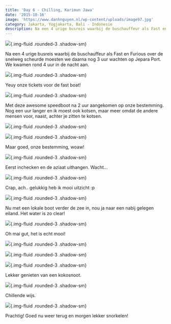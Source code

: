 ```yaml
---
title: 'Day 6 - Chilling, Karimun Jawa'
date: '2015-10-16'
image: 'https://www.danhnguyen.nl/wp-content/uploads/image97.jpg'
category: Jakarta, Yogjakarta, Bali - Indonesie
description: Na een 4 urige busreis waarbij de buschauffeur als Fast en Furious over de snelweg scheurde moesten we daarna nog 3...
---
```


![](https://www.danhnguyen.nl/wp-content/uploads/image89-1024x576.jpg){.img-fluid .rounded-3 .shadow-sm}

Na een 4 urige busreis waarbij de buschauffeur als Fast en Furious over de snelweg scheurde moesten we daarna nog 3 uur wachten op Jepara Port. We kwamen rond 4 uur in de nacht aan.

![](https://www.danhnguyen.nl/wp-content/uploads/image90-1024x576.jpg){.img-fluid .rounded-3 .shadow-sm}

Yeuy onze tickets voor de fast boat!

![](https://www.danhnguyen.nl/wp-content/uploads/image92-1024x576.jpg){.img-fluid .rounded-3 .shadow-sm}

Met deze awesome speedboot na 2 uur aangekomen op onze bestemming. Nog een uur langer en ik moest ook kotsen, maar meer omdat de andere mensen voor, naast, achter je zitten te kotsen.

![](https://www.danhnguyen.nl/wp-content/uploads/image91-1024x576.jpg){.img-fluid .rounded-3 .shadow-sm}

![](https://www.danhnguyen.nl/wp-content/uploads/image93-1024x576.jpg){.img-fluid .rounded-3 .shadow-sm}

Maar goed, onze bestemming, woaw!

![](https://www.danhnguyen.nl/wp-content/uploads/image100-1024x576.jpg){.img-fluid .rounded-3 .shadow-sm}

Eerst inchecken en de aziaat uithangen. Wacht...

![](https://www.danhnguyen.nl/wp-content/uploads/image94-1024x576.jpg){.img-fluid .rounded-3 .shadow-sm}

Crap, ach.. gelukkig heb ik mooi uitzicht :p

![](https://www.danhnguyen.nl/wp-content/uploads/image95-1024x576.jpg){.img-fluid .rounded-3 .shadow-sm}

Nu met een lokale boot verder de zee in, nou ja naar een nabij gelegen eiland.
Het water is zo clear!

![](https://www.danhnguyen.nl/wp-content/uploads/image96-1024x576.jpg){.img-fluid .rounded-3 .shadow-sm}

Oh mai gut, het is echt mooi!

![](https://www.danhnguyen.nl/wp-content/uploads/image97-1024x576.jpg){.img-fluid .rounded-3 .shadow-sm}

![](https://www.danhnguyen.nl/wp-content/uploads/image98-1024x576.jpg){.img-fluid .rounded-3 .shadow-sm}

![](https://www.danhnguyen.nl/wp-content/uploads/image99-1024x576.jpg){.img-fluid .rounded-3 .shadow-sm}

Lekker genieten van een kokosnoot.

![](https://www.danhnguyen.nl/wp-content/uploads/image102-1024x576.jpg){.img-fluid .rounded-3 .shadow-sm}

Chillende wijs.

![](https://www.danhnguyen.nl/wp-content/uploads/image101-1024x576.jpg){.img-fluid .rounded-3 .shadow-sm}

Prachtig! Goed nu weer terug en morgen lekker snorkelen!
